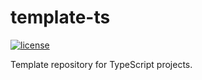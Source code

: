 # template-ts

[![license](https://img.shields.io/badge/License-Apache%202.0-blue.svg)](https://opensource.org/licenses/Apache-2.0)

Template repository for TypeScript projects.
